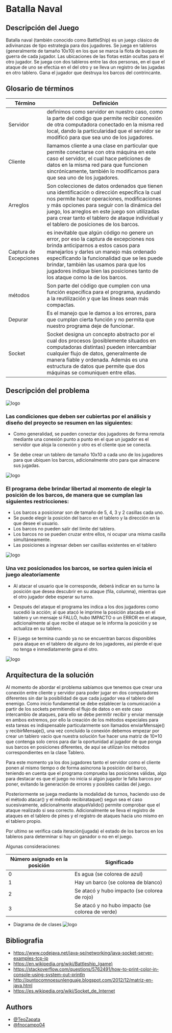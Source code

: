 
# Batalla Naval

## Descripción del Juego

Batalla naval (también conocido como BattleShip) es un juego clásico de adivinanzas de tipo estrategia para dos jugadores. Se juega en tableros (generalmente de tamaño 10x10) en los que se marca la flota de buques de guerra de cada jugador. Las ubicaciones de las flotas están ocultas para el otro jugador. Se juega con dos tableros entre las dos personas, en el que el ataque de uno se efectúa en el del otro y se lleva un registro de las jugadas en otro tablero. Gana el jugador que destruya los barcos del contrincante.


## Glosario de términos
| Término | Definición |
| --- | --- |
| Servidor | definimos como servidor en nuestro caso, como la parte del codigo que permite recibir conexión de otra computadora conectado en la misma red local, dando la particularidad que el servidor se modificó para que sea uno de los jugadores.|
| Cliente | llamamos cliente a una clase en particular que permite conectarse con otra máquina en este caso el servidor, el cual hace peticiones de datos en la misma red para que funcionen sincrónicamente, también lo modificamos para que sea uno de los jugadores.|
| Arreglos | Son colecciones de datos ordenados que tienen una identificación o dirección específica la cual nos permite hacer operaciones, modificaciones y más opciones para seguir con la dinámica del juego, los arreglos en este juego son utilizadas para crear tanto el tablero de ataque individual y el tablero de posiciones de los barcos.|
| Captura de Excepciones | es inevitable que algún código no genere un error, por eso la captura de excepciones nos brinda anticiparnos a estos casos para manejarlos y darles un manejo más ordenado especificando la funcionalidad que se les puede brindar, también las usamos para que los jugadores indique bien las posiciones tanto de los ataque como la de los barcos.|
| métodos | Son parte del código que cumplen con una función específica para el programa, ayudando a la reutilización y que las líneas sean más compactas.|
| Depurar | Es el manejo que le damos a los errores, para que cumplan cierta función y no permita que nuestro programa deje de funcionar.|
| Socket | Socket designa un concepto abstracto por el cual dos procesos (posiblemente situados en computadoras distintas) pueden intercambiar cualquier flujo de datos, generalmente de manera fiable y ordenada. Además es una estructura de datos que permite que dos máquinas se comuniquen entre ellas. |

## Descripción del problema

![logo](https://github.com/fnocampo04/Proyecto-final-programacion-en-Java/blob/ec2bec12d76e9fff970999d17286eee372e46192/Batalla%20Naval/A(1).png)

### Las condiciones que deben ser cubiertas por el análisis y diseño del proyecto se resumen en las siguientes:
- Como generalidad, se pueden conectar dos jugadores de forma remota mediante una conexión punto a punto en el que un jugador es el servidor que aloja la conexión y otro es el cliente que se conecta.

- Se debe crear un tablero de tamaño 10x10 a cada uno de los jugadores para que ubiquen los barcos, adicionalmente otro para que almacene sus jugadas.

![logo](https://github.com/fnocampo04/Proyecto-final-programacion-en-Java/blob/main/Batalla%20Naval/creacionTablero.png)

### El programa debe brindar libertad al momento de elegir la posición de los barcos, de manera que se cumplan las siguientes restricciones:
 - Los barcos a posicionar son de tamaño de 5, 4, 3 y 2 casillas cada uno.
 - Se puede elegir la posición del barco en el tablero y la dirección en la que desee el usuario.
- Los barcos no pueden salir del límite del tablero.
- Los barcos no se pueden cruzar entre ellos, ni ocupar una misma casilla simultáneamente.
- Las posiciones a ingresar deben ser casillas existentes en el tablero

![logo](https://github.com/fnocampo04/Proyecto-final-programacion-en-Java/blob/main/Batalla%20Naval/posicionBarcos.png)

### Una vez posicionados los barcos, se sortea quien inicia el juego aleatoriamente
- Al atacar el usuario que le corresponde, deberá indicar en su turno la posición que desea descubrir en su ataque (fila, columna), mientras que el otro jugador debe esperar su turno.

- Después del ataque el programa les indica a los dos jugadores como sucedió la acción; al que atacó le imprime la posición atacada en el tablero y un mensaje si FALLÓ, hubo IMPACTO o un ERROR en el ataque, adicionalmente al que recibe el ataque se le informa la posición y se actualiza en su tablero.
- El juego se termina cuando ya no se encuentran barcos disponibles para ataque en el tablero de alguno de los jugadores, así pierde el que no tenga e inmediatamente gana el otro.

![logo](https://github.com/fnocampo04/Proyecto-final-programacion-en-Java/blob/main/Batalla%20Naval/FinJuego.png)

## Arquitectura de la solución

Al momento de abordar el problema sabíamos que tenemos que crear una conexión entre cliente y servidor para poder jugar en dos computadores diferentes sin dar la posibilidad de que cada jugador vea el tablero del enemigo.
Como inicio fundamental se debe establecer la comunicación a partir de los sockets permitiendo el flujo de datos o en este caso intercambio de ataques, para ello se debe permitir recibir y enviar mensaje en ambos extremos, por ello la creación de los métodos especiales para esta tareas es indispensable particularmente son llamados enviarMensaje() y recibirMensaje(), una vez concluido la conexión debemos empezar por crear un tablero vacío que nuestra solución fue hacer una matriz de 10*10 que contenga solo ceros para dar la oportunidad al jugador de que ponga sus barcos en posiciones diferentes, de aquí se utilizan los métodos correspondientes en la clase Tablero.

Para este momento ya los dos jugadores tanto el servidor como el cliente ponen al mismo tiempo o de forma asíncrona la posición del barco, teniendo en cuenta que el programa comprueba las posiciones válidas, algo para destacar es que el juego no inicia si algún jugador le falta barcos por poner, evitando la generación de errores y posibles caídas del juego.

Posteriormente se juega mediante la modalidad de turnos, haciendo uso de el método atacar() y el método recibirataque() segun sea el caso sucesivamente, adicionalmente ataqueValido() permite comprobar que el ataque realizado si sea correcto. Adicionalmente se lleva el registro de ataques en el tablero de pines y el registro de ataques hacia uno mismo en el tablero propio.

Por ultimo se verifica cada iteración(jugada) el estado de los barcos en los tableros para determinar si hay un ganador o no en el juego.

Algunas consideraciones:

| Número asignado en la posición | Significado |
| --- | --- |
| 0 | Es agua (se colorea de azul) |
| 1 | Hay un barco (se colorea de blanco) |
| 2 | Se atacó y hubo impacto (se colorea de rojo) |
| 3 | Se atacó y no hubo impacto (se colorea de verde) |


- Diagrama de de clases
![logo](https://github.com/fnocampo04/Proyecto-final-programacion-en-Java/blob/main/Batalla%20Naval/DiagramaClases.jpeg)


## Bibliografia 
- https://www.codejava.net/java-se/networking/java-socket-server-examples-tcp-ip
- https://en.wikipedia.org/wiki/Battleship_(game)
- https://stackoverflow.com/questions/5762491/how-to-print-color-in-console-using-system-out-println
- http://puntocomnoesunlenguaje.blogspot.com/2012/12/matriz-en-java.html
- https://es.wikipedia.org/wiki/Socket_de_Internet

## Authors

- [@TeoZapata](https://github.com/TeoZapata)
- [@fnocampo04](https://github.com/fnocampo04)
